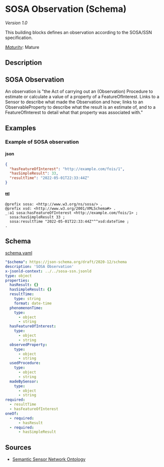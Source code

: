 # SOSA Observation (Schema)

*Version 1.0*

This building blocks defines an observation according to the SOSA/SSN specification.

[*Maturity*](https://github.com/cportele/ogcapi-building-blocks#building-block-maturity): Mature

## Description

## SOSA Observation

An observation is "the Act of carrying out an (Observation) Procedure to estimate or calculate a value 
of a property of a FeatureOfInterest. Links to a Sensor to describe what made the Observation and how;
links to an ObservableProperty to describe what the result is an estimate of, and to a FeatureOfInterest
to detail what that property was associated with."
## Examples

### Example of SOSA observation
#### json
```json
{
  "hasFeatureOfInterest": "http://example.com/fois/1",
  "hasSimpleResult": 33,
  "resultTime": "2022-05-01T22:33:44Z"
}
```

#### ttl
```ttl
@prefix sosa: <http://www.w3.org/ns/sosa/> .
@prefix xsd: <http://www.w3.org/2001/XMLSchema#> .
_:a1 sosa:hasFeatureOfInterest <http://example.com/fois/1> ;
  sosa:hasSimpleResult 33 ;
  sosa:resultTime "2022-05-01T22:33:44Z"^^xsd:dateTime ;
.
```

## Schema

[schema.yaml](https://raw.githubusercontent.com/opengeospatial/ogcapi-sosa/master/unstable/sosa/features/observation/schema.yaml)

```yaml
"$schema": https://json-schema.org/draft/2020-12/schema
description: 'SOSA Observation'
x-jsonld-context: ../../sosa-ssn.jsonld
type: object
properties:
  hasResult: {}
  hasSimpleResult: {}
  resultTime:
    type: string
    format: date-time
  phenomenonTime:
    type:
      - object
      - string
  hasFeatureOfInterest:
    type:
      - object
      - string
  observedProperty:
    type:
      - object
      - string
  usedProcedure:
    type:
      - object
      - string
  madeBySensor:
    type:
      - object
      - string
required:
  - resultTime
  - hasFeatureOfInterest
oneOf:
  - required:
      - hasResult
  - required:
      - hasSimpleResult

```
## Sources

* [Semantic Sensor Network Ontology](https://www.w3.org/TR/vocab-ssn/)
